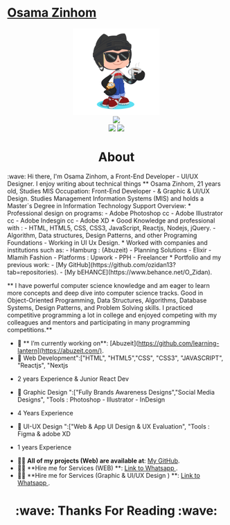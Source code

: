# <a href="https://www.linkedin.com/in/ozidan/" target="_blank">Osama Zinhom</a>
<div align="center">
    <img src="GitHub.png" height="200" />
</div>
<div align="center">
    <img src="https://readme-typing-svg.herokuapp.com?color=%236FDA44&size=32&center=true&vCenter=true&width=600&height=50&lines=Hi+👋,+I'm+Fathy;Software+Engineer;Freelancer;Open-Source+Enthusiast" />
</div>
<div align="center">
    <a href="https://www.linkedin.com/in/ozidan/"><img src="https://img.shields.io/badge/Linkedin-0077b5?style=flat&logo=linkedin" /></a>
    <a href="https://wa.me/message/PYDSDR5GD7MVJ1"><img src="https://img.shields.io/badge/Telegram-0088cc?style=flat&logo=whatsapp" /></a>
</div>

<h1 align="center">About</h1>
:wave: Hi there, I'm Osama Zinhom, a Front-End Developer - UI/UX Designer. I enjoy writing about technical things
** Osama Zinhom, 21 years old, Studies MIS
Occupation: Front-End Developer - & Graphic & UI/UX Design.
Studies Management Information Systems (MIS) and holds a Master`s Degree in Information Technology Support
Overview: 
* Professional design on programs:
- Adobe Photoshop cc
- Adobe Illustrator cc
- Adobe Indesgin cc
- Adobe XD
* Good Knowledge and professional with :
- HTML, HTML5, CSS, CSS3, JavaScript, Reactjs, Nodejs, jQuery.
- Algorithm, Data structures, Design Patterns, and other Programing Foundations
- Working in UI Ux Design.
* Worked with companies and institutions such as:
- Hamburg : (Abuzeit)
- Planning Solutions - Elixir - Mlamih Fashion
- Platforms : Upwork - PPH - Freelancer
* Portfolio and my previous work: 
- [My GitHub](https://github.com/ozidan13?tab=repositories).
- [My bEHANCE](https://www.behance.net/O_Zidan).

** I have powerful computer science knowledge and am eager to learn more concepts and deep dive into computer science tracks. Good in Object-Oriented Programming, Data Structures, Algorithms, Database Systems, Design Patterns, and Problem Solving skills. I practiced competitive programming a lot in college and enjoyed competing with my colleagues and mentors and participating in many programming competitions.**


* 🔭 ** I’m currently working on**: [Abuzeit](https://github.com/learning-lantern](https://abuzeit.com/).
* 🔭 Web Development":["HTML", "HTML5","CSS", "CSS3", "JAVASCRIPT", "Reactjs", "Nextjs
- 2 years Experience & Junior React Dev
* 🔭 Graphic Design ":["Fully Brands Awareness Designs","Social Media Designs",  "Tools : Photoshop - Illustrator - InDesign
- 4 Years Experience
* 🔭 UI-UX Design ":["Web & App UI Design & UX Evaluation", "Tools : Figma & adobe XD
- 1 years Experience
* 👨‍💻 **All of my projects (Web) are available at**: [My GitHub](https://github.com/ozidan13?tab=repositories).
* 👨‍💻 **Hire me for  Services (WEB) **: [Link to Whatsapp ](https://wa.me/message/PYDSDR5GD7MVJ1).
* 👨‍💻 **Hire me for  Services (Graphic & UI/UX Design ) **: [Link to Whatsapp ](https://wa.me/message/PYDSDR5GD7MVJ1).


<h1 align="center">:wave: Thanks For Reading :wave:</h1>
